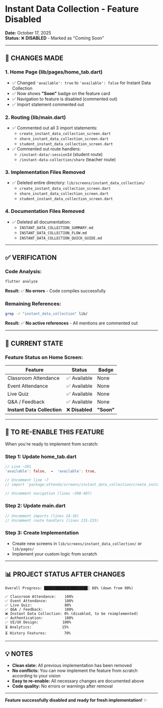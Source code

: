 # Instant Data Collection - Feature Disabled

**Date:** October 17, 2025  
**Status:** ❌ **DISABLED** - Marked as "Coming Soon"

---

## 📝 CHANGES MADE

### 1. **Home Page (lib/pages/home_tab.dart)**
- ✅ Changed `'available': true` to `'available': false` for Instant Data Collection
- ✅ Now shows **"Soon"** badge on the feature card
- ✅ Navigation to feature is disabled (commented out)
- ✅ Import statement commented out

### 2. **Routing (lib/main.dart)**
- ✅ Commented out all 3 import statements:
  - `create_instant_data_collection_screen.dart`
  - `share_instant_data_collection_screen.dart`
  - `student_instant_data_collection_screen.dart`
- ✅ Commented out route handlers:
  - `/instant-data/:sessionId` (student route)
  - `/instant-data-collection/share` (teacher route)

### 3. **Implementation Files Removed**
- ✅ Deleted entire directory: `lib/screens/instant_data_collection/`
  - `create_instant_data_collection_screen.dart`
  - `share_instant_data_collection_screen.dart`
  - `student_instant_data_collection_screen.dart`

### 4. **Documentation Files Removed**
- ✅ Deleted all documentation:
  - `INSTANT_DATA_COLLECTION_SUMMARY.md`
  - `INSTANT_DATA_COLLECTION_FLOW.md`
  - `INSTANT_DATA_COLLECTION_QUICK_GUIDE.md`

---

## ✅ VERIFICATION

### Code Analysis:
```bash
flutter analyze
```
**Result:** ✅ **No errors** - Code compiles successfully

### Remaining References:
```bash
grep -r "instant_data_collection" lib/
```
**Result:** ✅ **No active references** - All mentions are commented out

---

## 🎯 CURRENT STATE

### Feature Status on Home Screen:

| Feature | Status | Badge |
|---------|--------|-------|
| Classroom Attendance | ✅ Available | None |
| Event Attendance | ✅ Available | None |
| Live Quiz | ✅ Available | None |
| Q&A / Feedback | ✅ Available | None |
| **Instant Data Collection** | ❌ **Disabled** | **"Soon"** |

---

## 🚀 TO RE-ENABLE THIS FEATURE

When you're ready to implement from scratch:

### Step 1: Update home_tab.dart
```dart
// Line ~291
'available': false,  →  'available': true,

// Uncomment line ~7
// import 'package:attendo/screens/instant_data_collection/create_instant_data_collection_screen.dart';

// Uncomment navigation (lines ~398-407)
```

### Step 2: Update main.dart
```dart
// Uncomment imports (lines 14-16)
// Uncomment route handlers (lines 215-233)
```

### Step 3: Create Implementation
- Create new screens in `lib/screens/instant_data_collection/` or `lib/pages/`
- Implement your custom logic from scratch

---

## 📊 PROJECT STATUS AFTER CHANGES

```
Overall Progress: ████████████████████░ 88% (down from 90%)

✅ Classroom Attendance:    100%
✅ Event Attendance:        100%
✅ Live Quiz:               80%
✅ Q&A / Feedback:          100%
❌ Instant Data Collection: 0% (disabled, to be reimplemented)
✅ Authentication:          100%
✅ UI/UX Design:           100%
⏳ Analytics:              15%
⏳ History Features:        70%
```

---

## 💡 NOTES

- **Clean slate:** All previous implementation has been removed
- **No conflicts:** You can now implement the feature from scratch according to your vision
- **Easy to re-enable:** All necessary changes are documented above
- **Code quality:** No errors or warnings after removal

---

**Feature successfully disabled and ready for fresh implementation!** ✨
